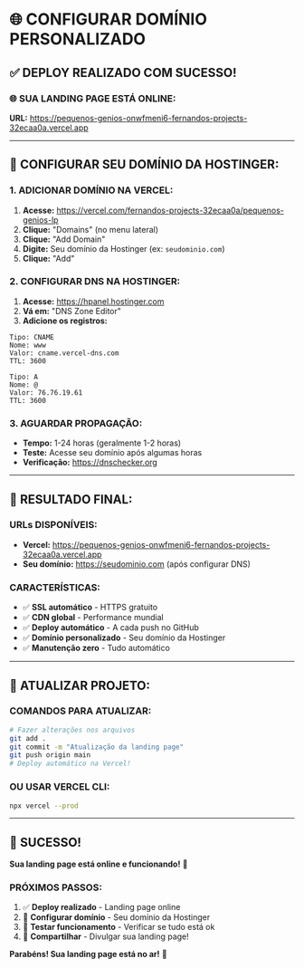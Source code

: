 # 🌐 CONFIGURAR DOMÍNIO PERSONALIZADO

## ✅ **DEPLOY REALIZADO COM SUCESSO!**

### **🌐 SUA LANDING PAGE ESTÁ ONLINE:**
**URL:** https://pequenos-genios-onwfmeni6-fernandos-projects-32ecaa0a.vercel.app

---

## 🔧 **CONFIGURAR SEU DOMÍNIO DA HOSTINGER:**

### **1. ADICIONAR DOMÍNIO NA VERCEL:**
1. **Acesse:** https://vercel.com/fernandos-projects-32ecaa0a/pequenos-genios-lp
2. **Clique:** "Domains" (no menu lateral)
3. **Clique:** "Add Domain"
4. **Digite:** Seu domínio da Hostinger (ex: `seudominio.com`)
5. **Clique:** "Add"

### **2. CONFIGURAR DNS NA HOSTINGER:**
1. **Acesse:** https://hpanel.hostinger.com
2. **Vá em:** "DNS Zone Editor"
3. **Adicione os registros:**

```
Tipo: CNAME
Nome: www
Valor: cname.vercel-dns.com
TTL: 3600

Tipo: A
Nome: @
Valor: 76.76.19.61
TTL: 3600
```

### **3. AGUARDAR PROPAGAÇÃO:**
- **Tempo:** 1-24 horas (geralmente 1-2 horas)
- **Teste:** Acesse seu domínio após algumas horas
- **Verificação:** https://dnschecker.org

---

## 🎯 **RESULTADO FINAL:**

### **URLs DISPONÍVEIS:**
- **Vercel:** https://pequenos-genios-onwfmeni6-fernandos-projects-32ecaa0a.vercel.app
- **Seu domínio:** https://seudominio.com (após configurar DNS)

### **CARACTERÍSTICAS:**
- ✅ **SSL automático** - HTTPS gratuito
- ✅ **CDN global** - Performance mundial
- ✅ **Deploy automático** - A cada push no GitHub
- ✅ **Domínio personalizado** - Seu domínio da Hostinger
- ✅ **Manutenção zero** - Tudo automático

---

## 🔄 **ATUALIZAR PROJETO:**

### **COMANDOS PARA ATUALIZAR:**
```bash
# Fazer alterações nos arquivos
git add .
git commit -m "Atualização da landing page"
git push origin main
# Deploy automático na Vercel!
```

### **OU USAR VERCEL CLI:**
```bash
npx vercel --prod
```

---

## 🎉 **SUCESSO!**

**Sua landing page está online e funcionando!** 🚀

### **PRÓXIMOS PASSOS:**
1. ✅ **Deploy realizado** - Landing page online
2. 🔧 **Configurar domínio** - Seu domínio da Hostinger
3. 🎯 **Testar funcionamento** - Verificar se tudo está ok
4. 📱 **Compartilhar** - Divulgar sua landing page!

**Parabéns! Sua landing page está no ar!** 🎉












